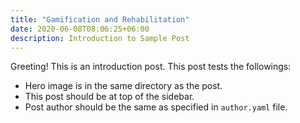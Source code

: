```yaml
---
title: "Gamification and Rehabilitation"
date: 2020-06-08T08:06:25+06:00
description: Introduction to Sample Post
---
```


Greeting! This is an introduction post. This post tests the followings:

- Hero image is in the same directory as the post.
- This post should be at top of the sidebar.
- Post author should be the same as specified in `author.yaml` file.
